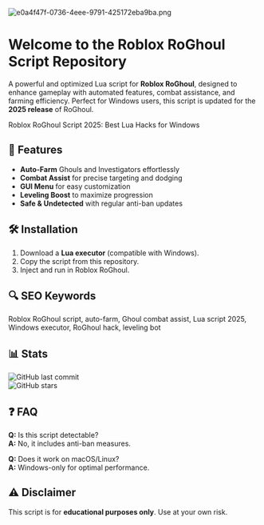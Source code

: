 ![e0a4f47f-0736-4eee-9791-425172eba9ba.png](https://i.postimg.cc/05LM1bYD/e0a4f47f-0736-4eee-9791-425172eba9ba.png)

# Welcome to the Roblox RoGhoul Script Repository  

A powerful and optimized Lua script for **Roblox RoGhoul**, designed to enhance gameplay with automated features, combat assistance, and farming efficiency. Perfect for Windows users, this script is updated for the **2025 release** of RoGhoul.  

Roblox RoGhoul Script 2025: Best Lua Hacks for Windows  

## 📌 Features  
- **Auto-Farm** Ghouls and Investigators effortlessly  
- **Combat Assist** for precise targeting and dodging  
- **GUI Menu** for easy customization  
- **Leveling Boost** to maximize progression  
- **Safe & Undetected** with regular anti-ban updates  

## 🛠 Installation  
1. Download a **Lua executor** (compatible with Windows).  
2. Copy the script from this repository.  
3. Inject and run in Roblox RoGhoul.  

## 🔍 SEO Keywords  
Roblox RoGhoul script, auto-farm, Ghoul combat assist, Lua script 2025, Windows executor, RoGhoul hack, leveling bot  

## 📊 Stats  
![GitHub last commit](https://img.shields.io/github/last-commit/username/repo?label=Last%20Update)  
![GitHub stars](https://img.shields.io/github/stars/username/repo?label=Stars)  

## ❓ FAQ  
**Q:** Is this script detectable?  
**A:** No, it includes anti-ban measures.  

**Q:** Does it work on macOS/Linux?  
**A:** Windows-only for optimal performance.  

## ⚠ Disclaimer  
This script is for **educational purposes only**. Use at your own risk.

